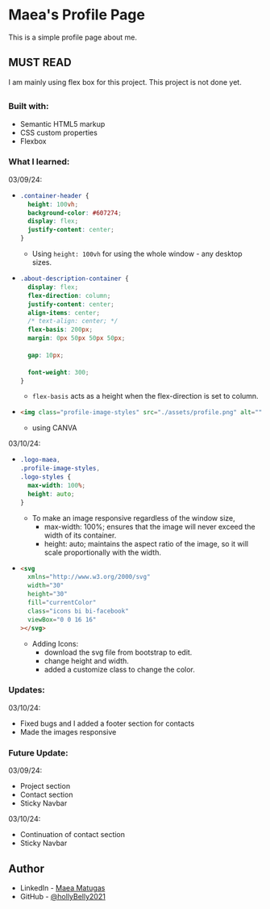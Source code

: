 # Maea's Profile Page

This is a simple profile page about me.

## MUST READ

I am mainly using flex box for this project.
This project is not done yet.

##

### Built with:

- Semantic HTML5 markup
- CSS custom properties
- Flexbox

### What I learned:

03/09/24:

- ```css
  .container-header {
    height: 100vh;
    background-color: #607274;
    display: flex;
    justify-content: center;
  }
  ```

  - Using `height: 100vh` for using the whole window - any desktop sizes.

- ```css
  .about-description-container {
    display: flex;
    flex-direction: column;
    justify-content: center;
    align-items: center;
    /* text-align: center; */
    flex-basis: 200px;
    margin: 0px 50px 50px 50px;

    gap: 10px;

    font-weight: 300;
  }
  ```

  - `flex-basis` acts as a height when the flex-direction is set to column.

- ```html
  <img class="profile-image-styles" src="./assets/profile.png" alt="" />
  ```
  - using CANVA

03/10/24:

- ```css
  .logo-maea,
  .profile-image-styles,
  .logo-styles {
    max-width: 100%;
    height: auto;
  }
  ```
  - To make an image responsive regardless of the window size,
    - max-width: 100%; ensures that the image will never exceed the width of its container.
    - height: auto; maintains the aspect ratio of the image, so it will scale proportionally with the width.
- ```html
  <svg
    xmlns="http://www.w3.org/2000/svg"
    width="30"
    height="30"
    fill="currentColor"
    class="icons bi bi-facebook"
    viewBox="0 0 16 16"
  ></svg>
  ```
  - Adding Icons:
    - download the svg file from bootstrap to edit.
    - change height and width.
    - added a customize class to change the color.

### Updates:

03/10/24:

- Fixed bugs and I added a footer section for contacts
- Made the images responsive

### Future Update:

03/09/24:

- Project section
- Contact section
- Sticky Navbar

03/10/24:

- Continuation of contact section
- Sticky Navbar

## Author

- LinkedIn - [Maea Matugas](www.linkedin.com/in/maea-matugas)
- GitHub - [@hollyBelly2021](https://github.com/hollyBelly2021)
